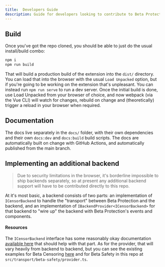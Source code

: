 ```yaml
---
title:  Developers Guide 
description: Guide for developers looking to contribute to Beta Protection
---
```


## Build

Once you've got the repo cloned, you should be able to just do the usual install/build combo:

```bash
npm i
npm run build
```

That will build a production build of the extension into the `dist/` directory. You can load that into the browser with the usual `Load Unpacked` option, but if you're going to be working on the extension that's unpleasant. You can instead run `npm run serve` to run a dev server. Once the initial build is done, use Load Unpacked from your browser of choice, and now webpack (via the Vue CLI) will watch for changes, rebuild on change and (theoretically) trigger a reload in your browser when required.

## Documentation

The docs live separately in the `docs/` folder, with their own dependencies and their own `docs:dev` and `docs:build` build scripts. The docs are automatically built on change with GitHub Actions, and automatically published from the main branch.

## Implementing an additional backend

> Due to security limitations in the browser, it's borderline impossible to ship backends separately, so at present any additional backend support will have to be contributed directly to this repo.

At it's most basic, a backend consists of two parts: an implementation of `ICensorBackend` to handle the "transport" between Beta Protection and the backend, and an implementation of `IBackendProvider<ICensorBackend>` for that backend to "wire up" the backend with Beta Protection's events and components.

#### Resources

The `ICensorBackend` interface has some reasonably okay documentation [available here](https://silveredgold.github.io/beta-shared/interfaces/transport.ICensorBackend) that should help with that part. As for the provider, that will vary heavily from backend to backend, but you can see the existing examples for Beta Censoring [here](#) and for Beta Safety in this repo at `src/transport/beta-safety/provider.ts`.